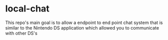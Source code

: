 # local-chat
This repo's main goal is to allow a endpoint to end point chat system that is similar to the Nintendo DS application which allowed you to communicate with other DS's
